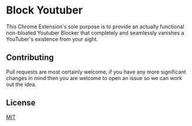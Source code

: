 # Block Youtuber

This Chrome Extension's sole purpose is to provide an actually functional non-bloated Youtuber Blocker that completely and seamlessly vanishes a YouTuber's existence from your sight.

## Contributing
Pull requests are most certainly welcome, if you have any more significant changes in mind then you are welcome to open an issue so we can work out the idea.

## License
[MIT](https://choosealicense.com/licenses/mit/)